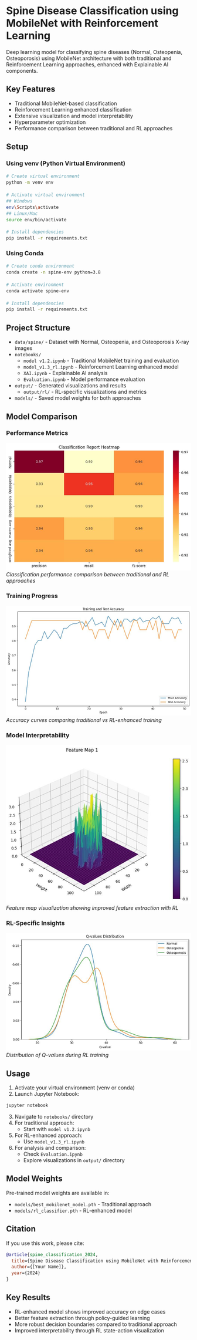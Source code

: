 # Spine Disease Classification using MobileNet with Reinforcement Learning

Deep learning model for classifying spine diseases (Normal, Osteopenia, Osteoporosis) using MobileNet architecture with both traditional and Reinforcement Learning approaches, enhanced with Explainable AI components.

## Key Features
- Traditional MobileNet-based classification
- Reinforcement Learning enhanced classification
- Extensive visualization and model interpretability
- Hyperparameter optimization
- Performance comparison between traditional and RL approaches

## Setup

### Using venv (Python Virtual Environment)
```bash
# Create virtual environment
python -m venv env

# Activate virtual environment
## Windows
env\Scripts\activate
## Linux/Mac
source env/bin/activate

# Install dependencies
pip install -r requirements.txt
```

### Using Conda
```bash
# Create conda environment
conda create -n spine-env python=3.8

# Activate environment
conda activate spine-env

# Install dependencies
pip install -r requirements.txt
```

## Project Structure
- `data/spine/` - Dataset with Normal, Osteopenia, and Osteoporosis X-ray images
- `notebooks/` 
  - `model v1.2.ipynb` - Traditional MobileNet training and evaluation
  - `model_v1.3_rl.ipynb` - Reinforcement Learning enhanced model
  - `XAI.ipynb` - Explainable AI analysis
  - `Evaluation.ipynb` - Model performance evaluation
- `output/` - Generated visualizations and results
  - `output/rl/` - RL-specific visualizations and metrics
- `models/` - Saved model weights for both approaches

## Model Comparison

### Performance Metrics
![Classification Report](output/rl/classification_report_heatmap.jpg)
*Classification performance comparison between traditional and RL approaches*

### Training Progress
![Training Curves](output/rl/accuracy_curves.jpg)
*Accuracy curves comparing traditional vs RL-enhanced training*

### Model Interpretability
![Feature Maps](output/rl/feature_map_1.jpg)
*Feature map visualization showing improved feature extraction with RL*

### RL-Specific Insights
![Q-Values Distribution](output/rl/q_values_distribution.jpg)
*Distribution of Q-values during RL training*

## Usage
1. Activate your virtual environment (venv or conda)
2. Launch Jupyter Notebook:
```bash
jupyter notebook
```
3. Navigate to `notebooks/` directory
4. For traditional approach:
   - Start with `model v1.2.ipynb`
5. For RL-enhanced approach:
   - Use `model_v1.3_rl.ipynb`
6. For analysis and comparison:
   - Check `Evaluation.ipynb`
   - Explore visualizations in `output/` directory

## Model Weights
Pre-trained model weights are available in:
- `models/best_mobilenet_model.pth` - Traditional approach
- `models/rl_classifier.pth` - RL-enhanced model

## Citation
If you use this work, please cite:
```bibtex
@article{spine_classification_2024,
  title={Spine Disease Classification using MobileNet with Reinforcement Learning},
  author={[Your Name]},
  year={2024}
}
```

## Key Results
- RL-enhanced model shows improved accuracy on edge cases
- Better feature extraction through policy-guided learning
- More robust decision boundaries compared to traditional approach
- Improved interpretability through RL state-action visualization 